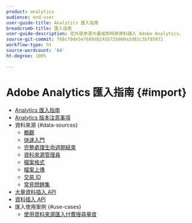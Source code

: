 ```yaml
---
product: analytics
audience: end-user
user-guide-title: Analytics 匯入指南
breadcrumb-title: 匯入指南
user-guide-description: 從外部來源大量或即時將資料讀入 Adobe Analytics。
source-git-commit: f68cf0de5e7689d8245572b060a3d81c3bf85072
workflow-type: ht
source-wordcount: '64'
ht-degree: 100%

---
```



# Adobe Analytics 匯入指南 {#import}

+ [Analytics 匯入指南](home.md)
+ [Analytics 版本注意事項](https://experienceleague.adobe.com/docs/analytics/release-notes/latest.html?lang=zh-Hant)
+ 資料來源 {#data-sources}
   + [概觀](data-sources/overview.md)
   + [快速入門](data-sources/getting-started.md)
   + [完整處理生命週期結束](data-sources/full-processing-eol.md)
   + [資料來源管理員](data-sources/manage.md)
   + [檔案格式](data-sources/file-format.md)
   + [檔案上傳](data-sources/file-upload.md)
   + [交易 ID](data-sources/transactionid.md)
   + [常見問題集](data-sources/faq.md)
+ [大量資料插入 API](bulk-data-insertion-api/bulk-data-insert.md)
+ [資料插入 API](c-data-insertion-api/c-data-insertion-api.md)
+ 匯入使用案例 {#use-cases}
   + [使用資料來源匯入付費搜尋量度](use-cases/paid-search-metrics.md)
